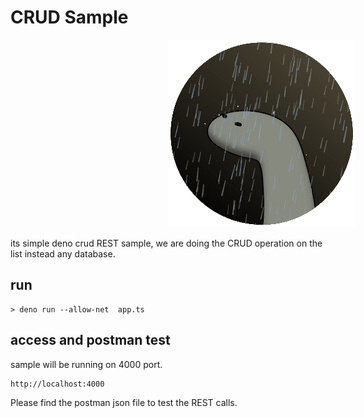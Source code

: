 # CRUD Sample
<p align="center">
<img src="https://github.com/denolib/animated-deno-logo/blob/master/deno-circle-12fps.gif" alt="logo" style="margin-left:50%" width="300"/>
</p>
its simple deno crud REST sample, we are doing the CRUD operation on the list instead any database.

## run

```
> deno run --allow-net  app.ts
```

## access and postman test

sample will be running on 4000 port.

```
http://localhost:4000

```
Please find the postman json file to test the REST calls.
